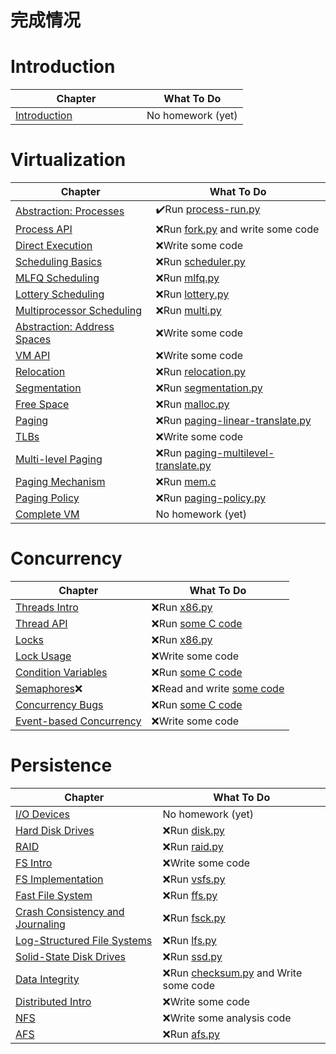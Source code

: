 # 完成情况

# Introduction

Chapter | What To Do
--------|-----------
[Introduction](http://www.cs.wisc.edu/~remzi/OSTEP/intro.pdf) &nbsp; &nbsp; &nbsp; &nbsp; &nbsp; &nbsp; &nbsp; &nbsp; &nbsp; &nbsp; &nbsp; &nbsp; | No homework (yet)

# Virtualization

Chapter | What To Do
--------|-----------
[Abstraction: Processes](http://www.cs.wisc.edu/~remzi/OSTEP/cpu-intro.pdf) | :heavy_check_mark:Run [process-run.py](cpu-intro) 
[Process API](http://www.cs.wisc.edu/~remzi/OSTEP/cpu-api.pdf) | :x:Run [fork.py](cpu-api) and write some code 
[Direct Execution](http://www.cs.wisc.edu/~remzi/OSTEP/cpu-mechanisms.pdf) | :x:Write some code 
[Scheduling Basics](http://www.cs.wisc.edu/~remzi/OSTEP/cpu-sched.pdf) | :x:Run [scheduler.py](cpu-sched) 
[MLFQ Scheduling](http://www.cs.wisc.edu/~remzi/OSTEP/cpu-sched-mlfq.pdf)	| :x:Run [mlfq.py](cpu-sched-mlfq) 
[Lottery Scheduling](http://www.cs.wisc.edu/~remzi/OSTEP/cpu-sched-lottery.pdf) | :x:Run [lottery.py](cpu-sched-lottery) 
[Multiprocessor Scheduling](http://www.cs.wisc.edu/~remzi/OSTEP/cpu-sched-multi.pdf) | :x:Run [multi.py](cpu-sched-multi) 
[Abstraction: Address Spaces](http://www.cs.wisc.edu/~remzi/OSTEP/vm-intro.pdf) | :x:Write some code 
[VM API](http://www.cs.wisc.edu/~remzi/OSTEP/vm-api.pdf) | :x:Write some code 
[Relocation](http://www.cs.wisc.edu/~remzi/OSTEP/vm-mechanism.pdf) | :x:Run [relocation.py](vm-mechanism) 
[Segmentation](http://www.cs.wisc.edu/~remzi/OSTEP/vm-segmentation.pdf) | :x:Run [segmentation.py](vm-segmentation) 
[Free Space](http://www.cs.wisc.edu/~remzi/OSTEP/vm-freespace.pdf) | :x:Run [malloc.py](vm-freespace) 
[Paging](http://www.cs.wisc.edu/~remzi/OSTEP/vm-paging.pdf) | :x:Run [paging-linear-translate.py](vm-paging) 
[TLBs](http://www.cs.wisc.edu/~remzi/OSTEP/vm-tlbs.pdf) | :x:Write some code 
[Multi-level Paging](http://www.cs.wisc.edu/~remzi/OSTEP/vm-smalltables.pdf) | :x:Run [paging-multilevel-translate.py](vm-smalltables) 
[Paging Mechanism](http://www.cs.wisc.edu/~remzi/OSTEP/vm-beyondphys.pdf) | :x:Run [mem.c](vm-beyondphys) 
[Paging Policy](http://www.cs.wisc.edu/~remzi/OSTEP/vm-beyondphys-policy.pdf) | :x:Run [paging-policy.py](vm-beyondphys-policy) 
[Complete VM](http://www.cs.wisc.edu/~remzi/OSTEP/vm-complete.pdf) | No homework (yet)

# Concurrency

Chapter | What To Do
--------|-----------
[Threads Intro](http://www.cs.wisc.edu/~remzi/OSTEP/threads-intro.pdf) | :x:Run [x86.py](threads-intro) 
[Thread API](http://www.cs.wisc.edu/~remzi/OSTEP/threads-api.pdf)	| :x:Run [some C code](threads-api) 
[Locks](http://www.cs.wisc.edu/~remzi/OSTEP/threads-locks.pdf)	| :x:Run [x86.py](threads-locks) 
[Lock Usage](http://www.cs.wisc.edu/~remzi/OSTEP/threads-locks-usage.pdf) | :x:Write some code 
[Condition Variables](http://www.cs.wisc.edu/~remzi/OSTEP/threads-cv.pdf) | :x:Run [some C code](threads-cv) 
[Semaphores](http://www.cs.wisc.edu/~remzi/OSTEP/threads-sema.pdf):x: | :x:Read and write [some code](threads-sema) 
[Concurrency Bugs](http://www.cs.wisc.edu/~remzi/OSTEP/threads-bugs.pdf) | :x:Run [some C code](threads-bugs) 
[Event-based Concurrency](http://www.cs.wisc.edu/~remzi/OSTEP/threads-events.pdf) | :x:Write some code 

# Persistence

Chapter | What To Do
--------|-----------
[I/O Devices](http://www.cs.wisc.edu/~remzi/OSTEP/file-devices.pdf) | No homework (yet)
[Hard Disk Drives](http://www.cs.wisc.edu/~remzi/OSTEP/file-disks.pdf) | :x:Run [disk.py](file-disks) 
[RAID](http://www.cs.wisc.edu/~remzi/OSTEP/file-raid.pdf) | :x:Run [raid.py](file-raid) 
[FS Intro](http://www.cs.wisc.edu/~remzi/OSTEP/file-intro.pdf) | :x:Write some code 
[FS Implementation](http://www.cs.wisc.edu/~remzi/OSTEP/file-implementation.pdf) | :x:Run [vsfs.py](file-implementation) 
[Fast File System](http://www.cs.wisc.edu/~remzi/OSTEP/file-ffs.pdf) | :x:Run [ffs.py](file-ffs) 
[Crash Consistency and Journaling](http://www.cs.wisc.edu/~remzi/OSTEP/file-journaling.pdf) | :x:Run [fsck.py](file-journaling) 
[Log-Structured File Systems](http://www.cs.wisc.edu/~remzi/OSTEP/file-lfs.pdf) | :x:Run [lfs.py](file-lfs) 
[Solid-State Disk Drives](http://www.cs.wisc.edu/~remzi/OSTEP/file-ssd.pdf) | :x:Run [ssd.py](file-ssd) 
[Data Integrity](http://www.cs.wisc.edu/~remzi/OSTEP/file-integrity.pdf) | :x:Run [checksum.py](file-integrity) and Write some code 
[Distributed Intro](http://www.cs.wisc.edu/~remzi/OSTEP/dist-intro.pdf) | :x:Write some code 
[NFS](http://www.cs.wisc.edu/~remzi/OSTEP/dist-nfs.pdf) | :x:Write some analysis code 
[AFS](http://www.cs.wisc.edu/~remzi/OSTEP/dist-afs.pdf) | :x:Run [afs.py](dist-afs) 

